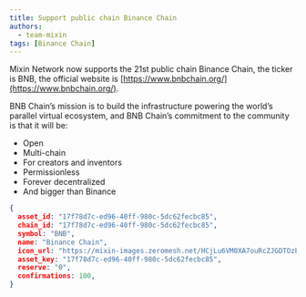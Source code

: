 ```yaml
---
title: Support public chain Binance Chain
authors:
  - team-mixin
tags: [Binance Chain]
---
```


Mixin Network now supports the 21st public chain Binance Chain, the ticker is BNB, the official website is [https://www.bnbchain.org/](https://www.bnbchain.org/).

<!-- truncate -->

BNB Chain’s mission is to build the infrastructure powering the world’s parallel virtual ecosystem, and BNB Chain’s commitment to the community is that it will be:
* Open
* Multi-chain
* For creators and inventors
* Permissionless
* Forever decentralized
* And bigger than Binance

```json
{
  asset_id: "17f78d7c-ed96-40ff-980c-5dc62fecbc85",
  chain_id: "17f78d7c-ed96-40ff-980c-5dc62fecbc85",
  symbol: "BNB",
  name: "Binance Chain",
  icon_url: "https://mixin-images.zeromesh.net/HCjLu6VM0XA7ouRcZJGDTOzE7zoXaA8LgESw075VW5teZ27AGUgyGrc4jnzuK5LtgT5HJQDSNSOImnU3IcUsBLoF=s128";;,
  asset_key: "17f78d7c-ed96-40ff-980c-5dc62fecbc85",
  reserve: "0",
  confirmations: 100,
}
```
